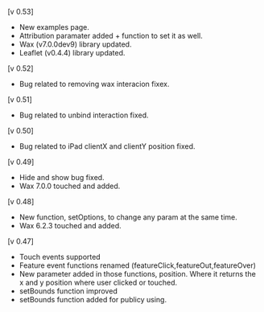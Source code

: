 [v 0.53]
- New examples page.
- Attribution paramater added + function to set it as well.
- Wax (v7.0.0dev9) library updated.
- Leaflet (v0.4.4) library updated.

[v 0.52]
- Bug related to removing wax interacion fixex.

[v 0.51]
- Bug related to unbind interaction fixed.

[v 0.50]
- Bug related to iPad clientX and clientY position fixed.

[v 0.49]
- Hide and show bug fixed.
- Wax 7.0.0 touched and added.

[v 0.48]
- New function, setOptions, to change any param at the same time.
- Wax 6.2.3 touched and added.

[v 0.47]
- Touch events supported
- Feature event functions renamed (featureClick,featureOut,featureOver)
- New parameter added in those functions, position. Where it returns the x and y position where user clicked or touched.
- setBounds function improved
- setBounds function added for publicy using.